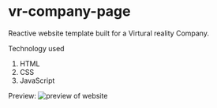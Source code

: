 # vr-company-page
Reactive website template built for a Virtural reality Company.

Technology used

1. HTML
2. CSS
3. JavaScript

Preview:
![preview of website](https://user-images.githubusercontent.com/118312495/211656398-836fb845-2e12-4612-894f-29aaae5cdbf8.PNG)

